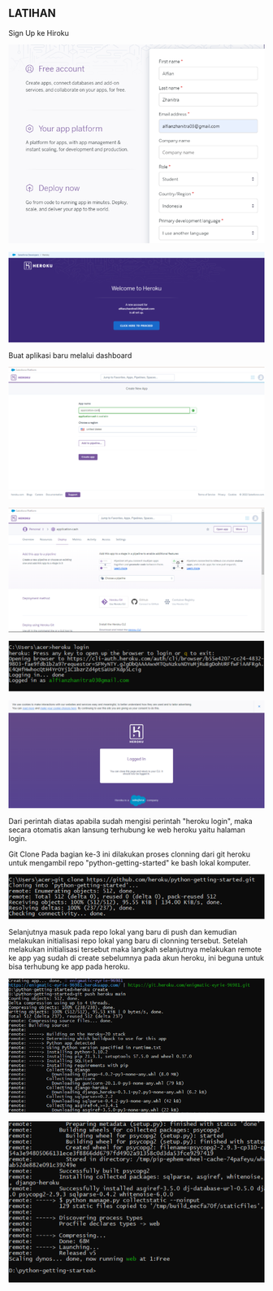 ## LATIHAN

Sign Up ke Hiroku

![](img/latihan/01.png)

![](img/latihan/02.png)


Buat aplikasi baru melalui dashboard

![](img/latihan/03.png)

![](img/latihan/04.png)

![](img/latihan/05.png)

![](img/latihan/06.png)

Dari perintah diatas apabila sudah mengisi perintah "heroku login", maka secara otomatis akan lansung terhubung ke web heroku yaitu halaman login.


Git Clone
Pada bagian ke-3 ini dilakukan proses clonning dari git heroku untuk mengambil repo "python-getting-started" ke bash lokal komputer.

![](img/latihan/07.png)


Selanjutnya masuk pada repo lokal yang baru di push dan kemudian melakukan initialisasi repo lokal yang baru di clonning tersebut. Setelah melakukan initialisasi tersebut maka langkah selanjutnya melakukan remote ke app yag sudah di create sebelumnya pada akun heroku, ini beguna untuk bisa terhubung ke app pada heroku.

![](img/latihan/08.png)

![](img/latihan/09.png)